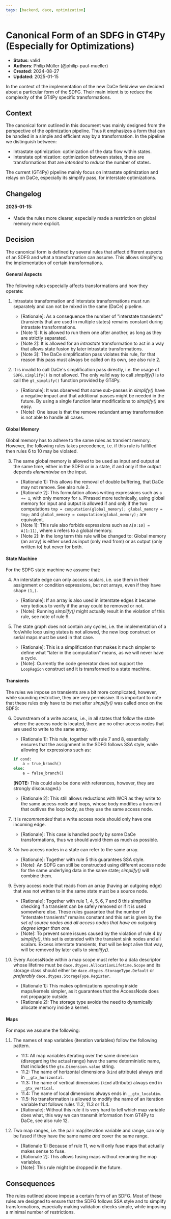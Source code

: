 ```yaml
---
tags: [backend, dace, optimization]
---
```


# Canonical Form of an SDFG in GT4Py (Especially for Optimizations)

- **Status**: valid
- **Authors**: Philip Müller (@philip-paul-mueller)
- **Created**: 2024-08-27
- **Updated**: 2025-01-15

In the context of the implementation of the new DaCe fieldview we decided about a particular form of the SDFG.
Their main intent is to reduce the complexity of the GT4Py specific transformations.

## Context

The canonical form outlined in this document was mainly designed from the perspective of the optimization pipeline.
Thus it emphasizes a form that can be handled in a simple and efficient way by a transformation.
In the pipeline we distinguish between:

- Intrastate optimization: optimization of the data flow within states.
- Interstate optimization: optimization between states, these are transformations that are _intended_ to _reduce_ the number of states.

The current (GT4Py) pipeline mainly focus on intrastate optimization and relays on DaCe, especially its simplify pass, for interstate optimizations.

## Changelog

#### 2025-01-15:

- Made the rules more clearer, especially made a restriction on global memory more explicit.

## Decision

The canonical form is defined by several rules that affect different aspects of an SDFG and what a transformation can assume.
This allows simplifying the implementation of certain transformations.

#### General Aspects

The following rules especially affects transformations and how they operate:

1. Intrastate transformation and interstate transformations must run separately and can not be mixed in the same (DaCe) pipeline.

   - [Rationale]: As a consequence the number of "interstate transients" (transients that are used in multiple states) remains constant during intrastate transformations.
   - [Note 1]: It is allowed to run them one after another, as long as they are strictly separated.
   - [Note 2]: It is allowed for an _intrastate_ transformation to act in a way that allows state fusion by later intrastate transformations.
   - [Note 3]: The DaCe simplification pass violates this rule, for that reason this pass must always be called on its own, see also rule 2.

2. It is invalid to call DaCe's simplification pass directly, i.e. the usage of `SDFG.simplify()` is not allowed. The only valid way to call _simplify()_ is to call the `gt_simplify()` function provided by GT4Py.

   - [Rationale]: It was observed that some sub-passes in _simplify()_ have a negative impact and that additional passes might be needed in the future.
     By using a single function later modifications to _simplify()_ are easy.
   - [Note]: One issue is that the remove redundant array transformation is not able to handle all cases.

#### Global Memory

Global memory has to adhere to the same rules as transient memory.
However, the following rules takes precedence, i.e. if this rule is fulfilled then rules 6 to 10 may be violated.

3. The same global memory is allowed to be used as input and output at the same time, either in the SDFG or in a state, if and only if the output depends _elementwise_ on the input.

   - [Rationale 1]: This allows the removal of double buffering, that DaCe may not remove. See also rule 2.
   - [Rationale 2]: This formulation allows writing expressions such as `a += 1`, with only memory for `a`.
     Phrased more technically, using global memory for input and output is allowed if and only if the two computations `tmp = computation(global_memory); global_memory = tmp;` and `global_memory = computation(global_memory);` are equivalent.
   - [Note 1]: This rule also forbids expressions such as `A[0:10] = A[1:11]`, where `A` refers to a global memory.
   - [Note 2]: In the long term this rule will be changed to: Global memory (an array) is either used as input (only read from) or as output (only written to) but never for both.

#### State Machine

For the SDFG state machine we assume that:

4. An interstate edge can only access scalars, i.e. use them in their assignment or condition expressions, but not arrays, even if they have shape `(1,)`.

   - [Rationale]: If an array is also used in interstate edges it became very tedious to verify if the array could be removed or not.
   - [Note]: Running _simplify()_ might actually result in the violation of this rule, see note of rule 9.

5. The state graph does not contain any cycles, i.e. the implementation of a for/while loop using states is not allowed, the new loop construct or serial maps must be used in that case.

   - [Rationale]: This is a simplification that makes it much simpler to define what "later in the computation" means, as we will never have a cycle.
   - [Note]: Currently the code generator does not support the `LoopRegion` construct and it is transformed to a state machine.

#### Transients

The rules we impose on transients are a bit more complicated, however, while sounding restrictive, they are very permissive.
It is important to note that these rules only have to be met after _simplify()_ was called once on the SDFG:

6. Downstream of a write access, i.e., in all states that follow the state where the access node is located, there are no other access nodes that are used to write to the same array.

   - [Rationale 1]: This rule, together with rule 7 and 8, essentially ensures that the assignment in the SDFG follows SSA style, while allowing for expressions such as:

   ```python
   if cond:
       a = true_branch()
   else:
       a = false_branch()
   ```

   (**NOTE:** This could also be done with references, however, they are strongly discouraged.)

   - [Rationale 2]: This still allows reductions with WCR as they write to the same access node and loops, whose body modifies a transient that outlives the loop body, as they use the same access node.

7. It is _recommended_ that a write access node should only have one incoming edge.

   - [Rationale]: This case is handled poorly by some DaCe transformations, thus we should avoid them as much as possible.

8. No two access nodes in a state can refer to the same array.

   - [Rationale]: Together with rule 5 this guarantees SSA style.
   - [Note]: An SDFG can still be constructed using different access node for the same underlying data in the same state; _simplify()_ will combine them.

9. Every access node that reads from an array (having an outgoing edge) that was not written to in the same state must be a source node.

   - [Rationale]: Together with rule 1, 4, 5, 6, 7 and 8 this simplifies checking if a transient can be safely removed or if it is used somewhere else.
     These rules guarantee that the number of "interstate transients" remains constant and this set is given by the _set of source nodes and all access nodes that have an outgoing degree larger than one_.
   - [Note]: To prevent some issues caused by the violation of rule 4 by _simplify()_, this set is extended with the transient sink nodes and all scalars.
     Excess interstate transients, that will be kept alive that way, will be removed by later calls to _simplify()_.

10. Every AccessNode within a map scope must refer to a data descriptor whose lifetime must be `dace.dtypes.AllocationLifetime.Scope` and its storage class should either be `dace.dtypes.StorageType.Default` or _preferably_ `dace.dtypes.StorageType.Register`.

    - [Rationale 1]: This makes optimizations operating inside maps/kernels simpler, as it guarantees that the AccessNode does not propagate outside.
    - [Rationale 2]: The storage type avoids the need to dynamically allocate memory inside a kernel.

#### Maps

For maps we assume the following:

11. The names of map variables (iteration variables) follow the following pattern.

    - 11.1: All map variables iterating over the same dimension (disregarding the actual range) have the same deterministic name, that includes the `gtx.Dimension.value` string.
    - 11.2: The name of horizontal dimensions (`kind` attribute) always end in `__gtx_horizontal`.
    - 11.3: The name of vertical dimensions (`kind` attribute) always end in `__gtx_vertical`.
    - 11.4: The name of local dimensions always ends in `__gtx_localdim`.
    - 11.5: No transformation is allowed to modify the name of an iteration variable that follows rules 11.2, 11.3 or 11.4.
    - [Rationale]: Without this rule it is very hard to tell which map variable does what, this way we can transmit information from GT4Py to DaCe, see also rule 12.

12. Two map ranges, i.e. the pair map/iteration variable and range, can only be fused if they have the same name _and_ cover the same range.

    - [Rationale 1]: Because of rule 11, we will only fuse maps that actually makes sense to fuse.
    - [Rationale 2]: This allows fusing maps without renaming the map variables.
    - [Note]: This rule might be dropped in the future.

## Consequences

The rules outlined above impose a certain form of an SDFG.
Most of these rules are designed to ensure that the SDFG follows SSA style and to simplify transformations, especially making validation checks simple, while imposing a minimal number of restrictions.
